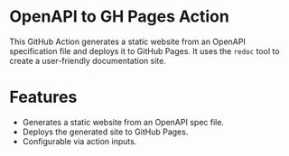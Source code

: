 # OpenAPI to GH Pages Action

This GitHub Action generates a static website from an OpenAPI specification file and deploys it to GitHub Pages. It uses the `redoc` tool to create a user-friendly documentation site.

# Features
- Generates a static website from an OpenAPI spec file.
- Deploys the generated site to GitHub Pages.
- Configurable via action inputs.